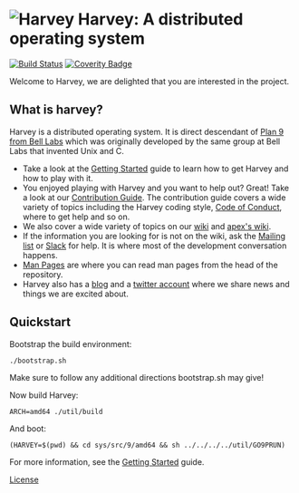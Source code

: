 ![Harvey](https://harvey-os.org/img/harvey-os-logo.png)
Harvey: A distributed operating system
=====
[![Build Status](https://travis-ci.org/Harvey-OS/harvey.svg?branch=master)](https://travis-ci.org/Harvey-OS/harvey)
[![Coverity Badge](https://scan.coverity.com/projects/5328/badge.svg)](https://scan.coverity.com/projects/5328)

Welcome to Harvey, we are delighted that you are interested in the
project.

## What is harvey?

Harvey is a distributed operating system. It is direct descendant
of [Plan 9 from Bell Labs](https://en.wikipedia.org/wiki/Plan_9_from_Bell_Labs) which was originally
developed by the same group at Bell Labs that invented Unix and C.

- Take a look at the
  [Getting Started](https://github.com/Harvey-OS/harvey/wiki/Getting-Started)
  guide to learn how to get Harvey and how to play with it.
- You enjoyed playing with Harvey and you want to help out? Great!
  Take a look at our
  [Contribution Guide](https://github.com/Harvey-OS/harvey/blob/master/CONTRIBUTING.md).
  The contribution guide covers a wide variety of topics including the
  Harvey coding style,
  [Code of Conduct](https://github.com/Harvey-OS/harvey/wiki/Code-of-Conduct),
  where to get help and so on.
- We also cover a wide variety of topics on our
  [wiki](https://github.com/Harvey-OS/harvey/wiki) and
  [apex's wiki](https://github.com/Harvey-OS/apex/wiki).
- If the information you are looking for is not on the wiki, ask the
  [Mailing list](https://groups.google.com/forum/#!forum/harvey) or 
  [Slack](https://harvey-slack.herokuapp.com/) for
  help. It is where most of the development conversation happens.
- [Man Pages](https://sevki.io/harvey/sys/man/1/0intro) are where you
  can read man pages from the head of the repository.
- Harvey also has a [blog](https://blog.harvey-os.org) and a
  [twitter account](https://twitter.com/harvey_os) where we share news
  and things we are excited about.

## Quickstart

Bootstrap the build environment:

	./bootstrap.sh

Make sure to follow any additional directions bootstrap.sh may give!

Now build Harvey:

	ARCH=amd64 ./util/build

And boot:

	(HARVEY=$(pwd) && cd sys/src/9/amd64 && sh ../../../../util/GO9PRUN)

For more information, see the [Getting Started](https://github.com/Harvey-OS/harvey/wiki/Getting-Started) guide.

[License](https://github.com/Harvey-OS/harvey/blob/master/LICENSE.gpl)
